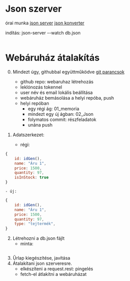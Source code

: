 # Json szerver
órai munka
[json server](https://github.com/typicode/json-server)
[json konverter](https://www.convertsimple.com/convert-javascript-to-json/)

indítás: json-server --watch db.json

```json

```


# Webáruház átalakítás
0. Mindezt úgy, githubbal együttműködve
[git parancsok](https://github.com/kovacsnandor/GitParancsok)
    - github repo: webaruhaz létrehozás
    - leklónozás tokennel
    - user név és email lokális beállítása
    - webáruház bemásolása a helyi repóba, push
    - helyi repóban
        - egy régi ág: 01_memoria
        - mindezt egy új ágban: 02_Json
        - folymatos commit: részfeladatok
        - unána push

1. Adatszerkezet:
    - régi:
```js
{
    id: idGen(),
    name: "Áru 1",
    price: 1500,
    quantity: 97,
    isInStock: true
}
```
    - új:
```js
{
    id: idGen(),
    name: "Áru 1",
    price: 1500,
    quantity: 97,
    type: "tejtermék",
}
```            
2. Létrehozni a db.json fájlt
    - minta:
```json

```
3. Űrlap kiegészítése, javítása
4. Átalakítani json szerveresre.
    - elkészíteni a request.rest: pingelés
    - fetch-el átlakítni a webáruházat




